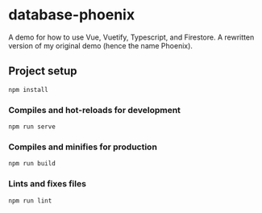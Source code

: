 # database-phoenix

A demo for how to use Vue, Vuetify, Typescript, and Firestore.
A rewritten version of my original demo (hence the name Phoenix).

## Project setup

```
npm install
```

### Compiles and hot-reloads for development

```
npm run serve
```

### Compiles and minifies for production

```
npm run build
```

### Lints and fixes files

```
npm run lint
```
